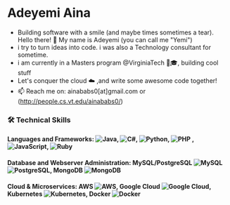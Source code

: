 # Adeyemi Aina

- Building software with a smile (and maybe times sometimes a tear). Hello there! 👋 My name is Adeyemi (you can call me "Yemi")
- i try to turn ideas into code. i was also a Technology consultant for sometime.
- i am currently in a Masters program @VirginiaTech 💼🎓, building cool stuff
- Let's conquer the  cloud ☁️ ,and write some awesome code together!
- 📫 Reach me on: ainababs0[at]gmail.com or (http://people.cs.vt.edu/ainababs0/)

### 🛠️ Technical Skills
#### Languages and Frameworks:  ![Java](https://img.shields.io/badge/-Java-red?style=flat&logo=java), ![C#](https://img.shields.io/badge/-CSharp-purple?style=flat&logo=c-sharp), ![Python](https://img.shields.io/badge/-Python-yellow?style=flat&logo=python), ![PHP](https://img.shields.io/badge/-PHP-blue?style=flat&logo=php) , ![JavaScript](https://img.shields.io/badge/-JavaScript-green?style=flat&logo=javascript), ![Ruby](https://img.shields.io/badge/-Ruby-orange?style=flat&logo=ruby)
#### Database and Webserver Administration: MySQL/PostgreSQL ![MySQL](https://img.shields.io/badge/-MySQL-blue?style=flat&logo=mysql) ![PostgreSQL](https://img.shields.io/badge/-PostgreSQL-lightblue?style=flat&logo=postgresql), MongoDB ![MongoDB](https://img.shields.io/badge/-MongoDB-green?style=flat&logo=mongodb)
#### Cloud & Microservices: AWS ![AWS](https://img.shields.io/badge/-AWS-orange?style=flat&logo=amazon-aws), Google Cloud ![Google Cloud](https://img.shields.io/badge/-GoogleCloud-blue?style=flat&logo=google-cloud), Kubernetes ![Kubernetes](https://img.shields.io/badge/-Kubernetes-lightgrey?style=flat&logo=kubernetes), Docker ![Docker](https://img.shields.io/badge/-Docker-blue?style=flat&logo=docker)
